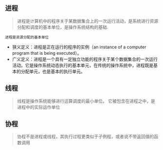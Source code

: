 ## 进程

> 进程是计算机中的程序关于某数据集合上的一次运行活动，是系统进行资源分配和调度的基本单位，是操作系统结构的基础.

`进程是资源分配的基本单位`

- 狭义定义：进程是正在运行的程序的实例（an instance of a computer program that is being executed）。
- 广义定义：进程是一个具有一定独立功能的程序关于某个数据集合的一次运行活动。它是操作系统动态执行的基本单元，在传统的操作系统中，进程既是基本的分配单元，也是基本的执行单元。


## 线程

> 线程是操作系统能够进行运算调度的最小单位。
  它被包含在进程之中，是进程中的实际运作单位


## 协程

> 协程不是进程或线程，其执行过程更类似于子例程，或者说不带返回值的函数调用
